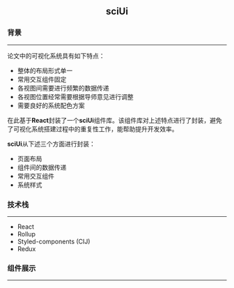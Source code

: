 <h2 align="center">sciUi</h2>

### 背景
***

论文中的可视化系统具有如下特点：
- 整体的布局形式单一
- 常用交互组件固定
- 各视图间需要进行频繁的数据传递
- 各视图位置经常需要根据导师意见进行调整
- 需要良好的系统配色方案

在此基于**React**封装了一个**sciUi**组件库。该组件库对上述特点进行了封装，避免了可视化系统搭建过程中的重复性工作，能帮助提升开发效率。

**sciUi**从下述三个方面进行封装：
- 页面布局
- 组件间的数据传递
- 常用交互组件
- 系统样式

### 技术栈
***

- React
- Rollup
- Styled-components (CIJ)
- Redux

### 组件展示
***